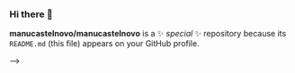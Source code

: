 ### Hi there 👋

**manucastelnovo/manucastelnovo** is a ✨ _special_ ✨ repository because its `README.md` (this file) appears on your GitHub profile.


-->
